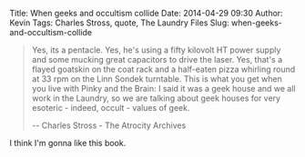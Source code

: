 Title: When geeks and occultism collide
Date: 2014-04-29 09:30
Author: Kevin
Tags: Charles Stross, quote, The Laundry Files
Slug: when-geeks-and-occultism-collide

> Yes, its a pentacle. Yes, he's using a fifty kilovolt HT power supply
> and some mucking great capacitors to drive the laser. Yes, that's a
> flayed goatskin on the coat rack and a half-eaten pizza whirling round
> at 33 rpm on the Linn Sondek turntable. This is what you get when you
> live with Pinky and the Brain: I said it was a geek house and we all
> work in the Laundry, so we are talking about geek houses for very
> esoteric - indeed, occult - values of geek.
>
> -- Charles Stross - The Atrocity Archives

I think I'm gonna like this book.
